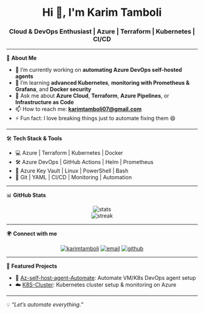 <h1 align="center">Hi 👋, I'm Karim Tamboli</h1>
<h3 align="center">Cloud & DevOps Enthusiast | Azure | Terraform | Kubernetes | CI/CD</h3>

---

🌟 **About Me**

- 🔭 I’m currently working on **automating Azure DevOps self-hosted agents**
- 🌱 I’m learning **advanced Kubernetes**, **monitoring with Prometheus & Grafana**, and **Docker security**
- 💬 Ask me about **Azure Cloud**, **Terraform**, **Azure Pipelines**, or **Infrastructure as Code**
- 📫 How to reach me: **karimtamboli07@gmail.com**
- ⚡ Fun fact: I love breaking things just to automate fixing them 😄

---

🛠️ **Tech Stack & Tools**

- 💻 Azure | Terraform | Kubernetes | Docker  
- 🛠️ Azure DevOps | GitHub Actions | Helm | Prometheus  
- 🔐 Azure Key Vault | Linux | PowerShell | Bash  
- 💾 Git | YAML | CI/CD | Monitoring | Automation  

---

📊 **GitHub Stats**

<p align="center">
  <img src="https://github-readme-stats.vercel.app/api?username=karimtamboli07&show_icons=true&theme=radical" alt="stats" />
  <br />
  <img src="https://streak-stats.demolab.com?user=karimtamboli07&theme=radical&hide_border=false" alt="streak" />
</p>

---

🌍 **Connect with me**

<p align="center">
  <a href="https://linkedin.com/in/karimtamboli" target="blank"><img align="center" src="https://img.shields.io/badge/LinkedIn-blue?style=flat-square&logo=linkedin" alt="karimtamboli" /></a>
  <a href="mailto:karimtamboli07@gmail.com" target="blank"><img align="center" src="https://img.shields.io/badge/Gmail-D14836?style=flat-square&logo=gmail&logoColor=white" alt="email" /></a>
  <a href="https://github.com/karimtamboli07" target="blank"><img align="center" src="https://img.shields.io/badge/GitHub-100000?style=flat-square&logo=github&logoColor=white" alt="github" /></a>
</p>

---

📝 **Featured Projects**

- 🔁 [Az-self-host-agent-Automate](https://github.com/karimtamboli07/Az-self-host-agnet-Automate): Automate VM/K8s DevOps agent setup  
- ☁️ [K8S-Cluster](https://github.com/karimtamboli07/K8S-Cluster): Kubernetes cluster setup & monitoring on Azure  

---

💡 _“Let’s automate everything.”_
